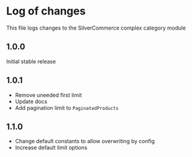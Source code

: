 # Log of changes

This file logs changes to the SilverCommerce complex category module

## 1.0.0

Initial stable release

## 1.0.1

* Remove uneeded first limit
* Update docs
* Add pagination limit to `PaginatedProducts`

## 1.1.0

* Change default constants to allow overwriting by config
* Increase default limit options